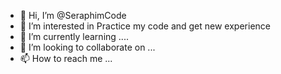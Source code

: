 - 👋 Hi, I’m @SeraphimCode
- 👀 I’m interested in Practice my code and get new experience
- 🌱 I’m currently learning .... 
- 💞️ I’m looking to collaborate on ...
- 📫 How to reach me ...

<!---
SeraphimCode/SeraphimCode is a ✨ special ✨ repository because its `README.md` (this file) appears on your GitHub profile.
You can click the Preview link to take a look at your changes.
--->
